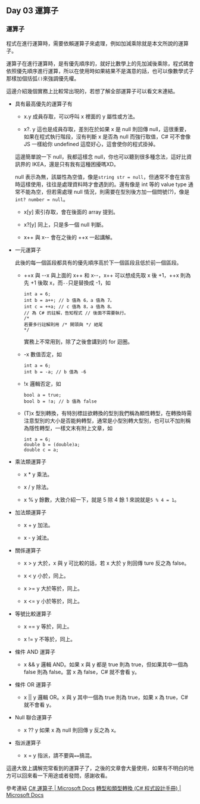   ## Day 03 運算子
  
  ### 運算子

  程式在進行運算時，需要依賴運算子來處理，例如加減乘除就是本文所說的運算子。

  運算子在進行運算時，是有優先順序的，就好比數學上的先加減後乘除，程式碼會依照優先順序進行運算，所以在使用時如果結果不是滿意的話，也可以像數學式子那樣加個括弧```()```來強調優先權。

  這邊介紹幾個實務上比較常出現的，若想了解全部運算子可以看文末連結。

  * 具有最高優先的運算子有

    * x.y 成員存取，可以呼叫 x 裡面的 y 屬性或方法。

    * x?. y 這也是成員存取，差別在於如果 x 是 null 則回傳 null，這很重要，如果在程式執行階段，沒有判斷 x 是否為 null 而強行取值，C# 可不會像 JS 一樣給你 undefined 這麼好心，這會使你的程式掛掉。

    這邊簡單說一下 null，我都這樣念 null，你也可以聽到很多種念法，這好比資訊界的 IKEA，還是只有我有這種困擾嗎XD。

    null 表示為無，該屬性為空值，像是```string str = null```，但通常不會在宣告時這樣使用，往往是處理資料時才會遇到的。還有像是 int 等的 value type 通常不能為空，但若需處理 null 情況，則需要在型別後方加一個問號(?)，像是```int? number = null```。

    * x[y] 索引存取，會在後面的 array 提到。

    * x?[y] 同上，只是多一個 null 判斷。

    * x++ 與 x-- 會在之後的 ++x 一起講解。

  * 一元運算子

    此後的每一個區段都具有的優先順序高於下一個區段且低於前一個區段。

    * ++x 與 --x 與上面的 x++ 和 x--，x++ 可以想成先取 x 後 +1，++x 則為先 +1 後取 x，而```--```只是替換成 -1，如
      ```
      int a = 6;
      int b = a++; // b 值為 6，a 值為 7。
      int c = ++a; // c 值為 8，a 值為 8。
      // 為 C# 的註解，告知程式 // 後面不需要執行。
      /*
      若要多行註解則用 /* 開頭與 */ 結尾
      */
      ```
      實務上不常用到，除了之後會講到的 for 迴圈。
    
    * -x 數值否定，如
      ```
      int a = 6;
      int b = -a; // b 值為 -6  
      ```

    * !x 邏輯否定，如
      ```
      bool a = true;
      bool b = !a; // b 值為 false
      ```

    * (T)x 型別轉換，有特別標註欲轉換的型別我們稱為顯性轉型，在轉換時需注意型別的大小是否能夠轉型，通常是小型別轉大型別，也可以不加則稱為隱性轉型，一樣文末有附上文章，如
      ```
      int a = 6;
      double b = (double)a;
      double c = a;
      ```

  * 乘法類運算子

    * x * y 乘法。

    * x / y 除法。

    * x % y 餘數，大致介紹一下，就是 5 除 4 餘 1 來說就是```5 % 4 = 1```。

  * 加法類運算子

    * x + y 加法。

    * x - y 減法。

  * 關係運算子

    * x > y 大於，x 與 y 可比較的話，若 x 大於 y 則回傳 ture 反之為 false。

    * x < y 小於，同上。

    * x >= y 大於等於，同上。

    * x <= y 小於等於，同上。

  * 等號比較運算子

    * x == y 等於，同上。

    * x != y 不等於，同上。

  * 條件 AND 運算子

    * x && y 邏輯 AND。如果 x 與 y 都是 true 則為 true，但如果其中一個為 false 則為 false。當 x 為 false，C# 就不會看 y。

  * 條件 OR 運算子

    * x || y 邏輯 OR。x 與 y 其中一個為 true 則為 true，如果 x 為 true，C# 就不會看 y。

  * Null 聯合運算子

    * x ?? y 如果 x 為 null 則回傳 y 反之為 x。

  * 指派運算子

    * x = y 指派，請不要與```==```搞混。

這邊大致上講解完常看到的運算子了，之後的文章會大量使用，如果有不明白的地方可以回來看一下用途或者發問，感謝收看。

參考連結
[C# 運算子 | Microsoft Docs]
[轉型和類型轉換 (C# 程式設計手冊) | Microsoft Docs]

[C# 運算子 | Microsoft Docs]: https://docs.microsoft.com/zh-tw/dotnet/csharp/language-reference/operators/
[轉型和類型轉換 (C# 程式設計手冊) | Microsoft Docs]: https://docs.microsoft.com/zh-tw/dotnet/csharp/programming-guide/types/casting-and-type-conversions